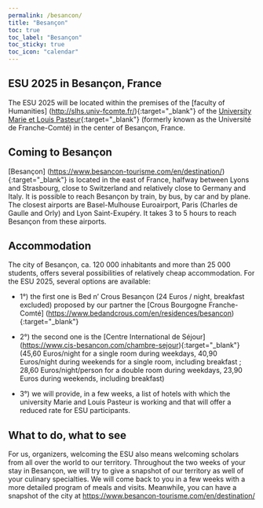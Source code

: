 ```yaml
---
permalink: /besancon/
title: "Besançon"
toc: true
toc_label: "Besançon"
toc_sticky: true
toc_icon: "calendar"
---
```


## ESU 2025 in Besançon, France

The ESU 2025 will be located within the premises of the [faculty of Humanities] (http://slhs.univ-fcomte.fr/){:target="_blank"} of the [University Marie et Louis Pasteur](https://www.univ-fcomte.fr/){:target="_blank"} (formerly known as the Université de Franche-Comté) in the center of Besançon, France.

## Coming to Besançon

[Besançon] (https://www.besancon-tourisme.com/en/destination/){:target="_blank"} is located in the east of France, halfway between Lyons and Strasbourg, close to Switzerland and relatively close to Germany and Italy. It is possible to reach Besançon by train, by bus, by car and by plane. The closest airports are Basel-Mulhouse Euroairport, Paris (Charles de Gaulle and Orly) and Lyon Saint-Exupéry. It takes 3 to 5 hours to reach Besançon from these airports. 

## Accommodation 

The city of Besançon, ca. 120 000 inhabitants and more than 25 000 students, offers several possibilities of relatively cheap accommodation. For the ESU 2025, several options are available: 

- 1°) the first one is Bed n’ Crous Besançon (24 Euros / night, breakfast excluded) proposed by our partner the [Crous Bourgogne Franche-Comté] (https://www.bedandcrous.com/en/residences/besancon){:target="_blank"}

- 2°) the second one is the [Centre International de Séjour] (https://www.cis-besancon.com/chambre-sejour){:target="_blank"} (45,60 Euros/night for a single room during weekdays, 40,90 Euros/night during weekends for a single room, including breakfast ; 28,60 Euros/night/person for a double room during weekdays, 23,90 Euros during weekends, including breakfast)
	
- 3°) we will provide, in a few weeks, a list of hotels with which the university Marie and Louis Pasteur is working and that will offer a reduced rate for ESU participants.

## What to do, what to see

For us, organizers, welcoming the ESU also means welcoming scholars from all over the world to our territory. Throughout the two weeks of your stay in Besançon, we will try to give a snapshot of our territory as well of your culinary specialties. 
We will come back to you in a few weeks with a more detailed program of meals and visits. Meanwhile, you can have a snapshot of the city at https://www.besancon-tourisme.com/en/destination/ 

